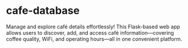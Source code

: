 # cafe-database
Manage and explore café details effortlessly! This Flask-based web app allows users to discover, add, and access café information—covering coffee quality, WiFi, and operating hours—all in one convenient platform.
